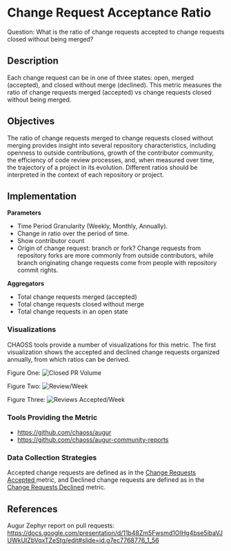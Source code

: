 # Change Request Acceptance Ratio

Question: What is the ratio of change requests accepted to change requests closed without being merged?

## Description
Each change request can be in one of three states: open, merged (accepted), and closed without merge (declined). This metric measures the ratio of change requests merged (accepted) vs change requests closed without being merged.

## Objectives
The ratio of change requests merged to change requests closed without merging provides insight into several repository characteristics, including openness to outside contributions, growth of the contributor community, the efficiency of code review processes, and, when measured over time, the trajectory of a project in its evolution. Different ratios should be interpreted in the context of each repository or project.

## Implementation
**Parameters**
* Time Period Granularity (Weekly, Monthly, Annually).
* Change in ratio over the period of time.
* Show contributor count
* Origin of change request: branch or fork? Change requests from repository forks are more commonly from outside contributors, while branch originating change requests come from people with repository commit rights.

**Aggregators**
* Total change requests merged (accepted)
* Total change requests closed without merge
* Total change requests in an open state

### Visualizations

CHAOSS tools provide a number of visualizations for this metric. The first visualization shows the accepted and declined change requests organized annually, from which ratios can be derived.


Figure One:
![Closed PR Volume](images/change-request-acceptance-ratio_closed-pr-volume.png)

Figure Two:
![Review/Week](images/change-request-acceptance-ratio_review-week.png)

Figure Three:
![Reviews Accepted/Week](images/change-request-acceptance-ratio_reviews-accepted-week.png)

### Tools Providing the Metric
* https://github.com/chaoss/augur
* https://github.com/chaoss/augur-community-reports


### Data Collection Strategies

Accepted change requests are defined as in the [Change Requests Accepted	](https://chaoss.community/metric-change-requests-accepted/) metric, and
Declined change requests are defined as in the [Change Requests Declined](https://chaoss.community/metric-change-requests-declined/) metric.


## References
Augur Zephyr report on pull requests: https://docs.google.com/presentation/d/11b48Zm5Fwsmd1OIHg4bse5ibaVJUWkUIZbVqxTZeStg/edit#slide=id.g7ec7768776_1_56
